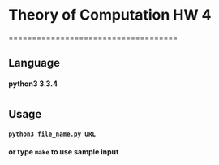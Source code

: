 # Theory of Computation HW 4 
====================================
## Language
#### python3 3.3.4
# 
# 
#  
# 
# 
## Usage
#### `python3 file_name.py URL`
#### or type `make` to use sample input

